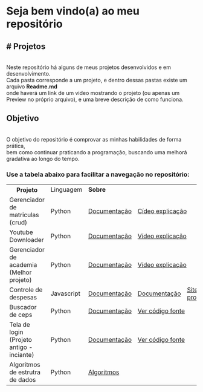 <h1> Seja bem vindo(a) ao meu repositório</h1>
<h2># Projetos</h2> <br>
Neste repositório há alguns de meus projetos desenvolvidos e em desenvolvimento. <br>
Cada pasta corresponde a um projeto, e dentro dessas pastas existe um arquivo <strong>Readme.md</strong><br>
onde haverá um link de um video mostrando o projeto (ou apenas um Preview no próprio arquivo), e uma breve descrição de como funciona.

<h2>Objetivo</h2><br>
O objetivo do repositório é comprovar as minhas habilidades de forma prática, <br>
bem como continuar praticando a programação, buscando uma melhorá gradativa ao longo do tempo.
<br>

<h3>Use a tabela abaixo para facilitar a navegação no repositório:</h3>
<table>
  
  <tr>
    <th ><strong> Projeto</strong></th>
    <td>Linguagem </td>
    <td colspan=4><strong> Sobre </strong></td>
  </tr>
  <tr>
    <td> Gerenciador de matriculas (crud)</td>
    <td> Python</td>
    <td><a href='https://github.com/merino626/Projetos/blob/main/Projeto_gerenciador/dist/README.MD'> Documentação </a> </td>
     <td colspan='3'> <a href='https://www.youtube.com/watch?v=eRzS9EJqEt4&ab_channel=Coding4ever'>Cídeo explicação</a></td>
  </tr>
     <tr>
    <td> Youtube Downloader</td>
    <td> Python</td>
    <td><a href='https://github.com/merino626/Projetos/tree/main/youtube_downloader'> Documentação </a> </td>
     <td colspan='3'> <a href='https://www.youtube.com/watch?v=R4w5Wsy76YU&ab_channel=Coding4ever'>Vídeo explicação</a></td>
  </tr>
  <tr>
    <td> Gerenciador de academia (Melhor projeto)</td>
    <td> Python</td>
    <td><a href='https://github.com/merino626/Projetos/tree/main/academia_de_crossfit'> Documentação </a> </td>
     <td colspan='3'> <a href='https://www.youtube.com/watch?v=VRxD5TLo9aU&ab_channel=Coding4ever'>Vídeo explicação</a></td>
  </tr>
  <tr>
    <td> Controle de despesas</td>
    <td> Javascript </td>
    <td><a href='https://github.com/merino626/Projetos/tree/main/projeto_despesa'> Documentação </a> </td>
     <td colspan='2'> <a href='https://github.com/merino626/Projetos/tree/main/projeto_despesa'>Documentação</a></td>
   <td> <a href='https://merino626.github.io/projeto_despsas/'>Site do projeto</a></td>
  </tr>
    </tr>
   <tr>
    <td> Buscador de ceps</td>
    <td> Python</td>
    <td><a href='https://github.com/merino626/Projetos/blob/main/Buscador_de_ceps/README.md'> Documentação </a> </td>
     <td colspan='3'> <a href='https://github.com/merino626/Projetos/blob/main/Buscador_de_ceps/busca_cep.py'>Ver código fonte</a></td>
  </tr>
  <tr>
    <td> Tela de login (Projeto antigo - inciante)</td>
    <td> Python</td>
    <td><a href='https://github.com/merino626/Projetos/blob/main/Login_Simples/README.md'> Documentação </a> </td>
     <td colspan='3'> <a href='https://github.com/merino626/Projetos/blob/main/Login_Simples/Login_simples.py'>Ver código fonte</a></td>
  </tr>
   <tr>
    <td> Algoritmos de estrutra de dados</td>
    <td> Python</td>
     <td colspan='4'> <a href='https://github.com/merino626/Projetos/tree/main/Estrutura_de_dados'>Algoritmos</a></td>
  </tr>

</table>

